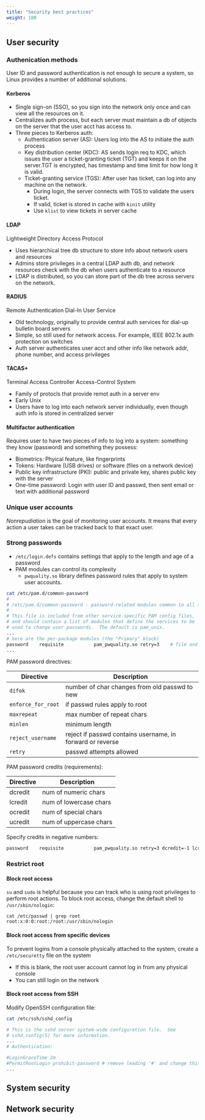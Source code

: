 ```yaml
---
title: "Security best practices"
weight: 180
---
```


## User security

### Authenication methods

User ID and password authentication is not enough to secure a system, so Linux provides a number of additional solutions.

#### Kerberos

- Single sign-on (SSO), so you sign into the network only once and can view all the resources on it.
- Centralizes auth process, but each server must maintain a db of objects on the server that the user acct has access to.
- Three pieces to Kerberos auth:
  - Authentication server (AS): Users log into the AS to initiate the auth process
  - Key distribution center (KDC): AS sends login req to KDC, which issues the user a ticket-granting ticket (TGT) and keeps it on the server.TGT is encrypted, has timestamp and time limit for how long it is valid.
  - Ticket-granting service (TGS): After user has ticket, can log into any machine on the network.
    - During login, the server connects with TGS to validate the users ticket.
    - If valid, ticket is stored in cache with `kinit` utility
    - Use `klist` to view tickets in server cache

#### LDAP

Lightweight Directory Access Protocol
- Uses hierarchical tree db structure to store info about network users and resources
- Admins store privileges in a central LDAP auth db, and network resources check with the db when users authenticate to a resource
- LDAP is distributed, so you can store part of the db tree across servers on the network.

#### RADIUS

Remote Authentication Dial-In User Service
- Old technology, originally to provide central auth services for dial-up bulletin board servers
- Simple, so still used for network access. For example, IEEE 802.1x auth protection on switches
- Auth server authenticates user acct and other info like network addr, phone number, and access privileges

#### TACAS+

Terminal Access Controller Access-Control System
- Family of protocls that provide remot auth in a server env
- Early Unix
- Users have to log into each network server individually, even though auth info is stored in centralized server

#### Multifactor authentication

Requires user to have two pieces of info to log into a system: something they know (password) and something they possess:
- Biometrics: Phyical feature, like fingerprints
- Tokens: Hardware (USB drives) or software (files on a network device)
- Public key infrastructure (PKI): public and private key, shares public key with the server
- One-time password: Login with user ID and passwd, then sent email or text with additional password

### Unique user accounts

_Nonrepudiation_ is the goal of monitoring user accounts. It means that every action a user takes can be tracked back to that exact user.

### Strong passwords

- `/etc/login.defs` contains settings that apply to the length and age of a password
- PAM modules can control its complexity
  - `pwquality.so` library defines password rules that apply to system user accounts.

```bash
cat /etc/pam.d/common-password 
#
# /etc/pam.d/common-password - password-related modules common to all services
#
# This file is included from other service-specific PAM config files,
# and should contain a list of modules that define the services to be
# used to change user passwords.  The default is pam_unix.
...
# here are the per-package modules (the "Primary" block)
password	requisite			pam_pwquality.so retry=3    # file and quality setting line
...
```


PAM password directives:

| Directive | Description |
|-----------|-------------|
| `difok` | number of char changes from old passwd to new |
| `enforce_for_root` | if passwd rules apply to root |
| `maxrepeat` | max number of repeat chars |
| `minlen` | minimum length |
| `reject_username` | reject if passwd contains username, in forward or reverse |
| `retry` | passwd attempts allowed |

PAM password credits (requirements):

| Directive | Description |
|-----------|-------------|
| dcredit | num of numeric chars |
| lcredit | num of lowercase chars |
| ocredit | num of special chars |
| ucredit | num of uppercase chars |

Specify credits in negative numbers:

```bash
password	requisite			pam_pwquality.so retry=3 dcredit=-1 lcredit=-2 ucredit=-1
```

### Restrict root

#### Block root access

`su` and `sudo` is helpful because you can track who is using root privileges to perform root actions. To block root access, change the default shell to `/usr/sbin/nologin`:
```
cat /etc/passwd | grep root
root:x:0:0:root:/root:/usr/sbin/nologin
```

#### Block root access from specific devices

To prevent logins from a console physically attached to the system, create a `/etc/securetty` file on the system
- If this is blank, the root user account cannot log in from any physical console
- You can still login on the network

#### Block root access from SSH

Modify OpenSSH configuration file:

```bash
cat /etc/ssh/sshd_config

# This is the sshd server system-wide configuration file.  See
# sshd_config(5) for more information.
...
# Authentication:

#LoginGraceTime 2m
#PermitRootLogin prohibit-password # remove leading '#' and change this line to yes or not
...

```


## System security


## Network security